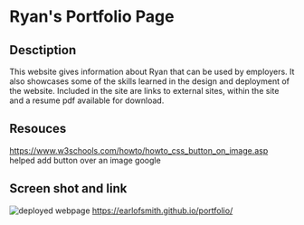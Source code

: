 # Ryan's Portfolio Page


## Desctiption
  This website gives information about Ryan that can be used by employers. It also showcases some of the skills
  learned in the design and deployment of the website. Included in the site are links to external sites, within the site and a resume pdf available for download.

## Resouces
  https://www.w3schools.com/howto/howto_css_button_on_image.asp helped add button over an image
  google
## Screen shot and link
![deployed webpage](./assets/images/portfolio-screenshot.png)
https://earlofsmith.github.io/portfolio/